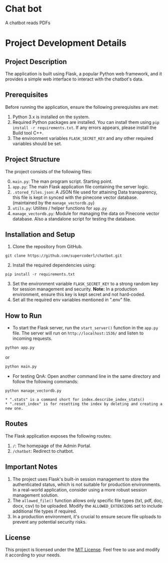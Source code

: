 # Chat bot
A chatbot reads PDFs


# Project Development Details

## Project Description
The application is built using Flask, a popular Python web framework, and it provides a simple web interface to interact with the chatbot's data.

## Prerequisites
Before running the application, ensure the following prerequisites are met:

1. Python 3.x is installed on the system.
2. Required Python packages are installed. You can install them using `pip install -r requirements.txt`.
If any errors appears, please install the Build tool C++.
3. The environment variables `FLASK_SECRET_KEY` and any other required variables should be set.

## Project Structure
The project consists of the following files:

0. `main.py`: The man program script. Starting point.
1. `app.py`: The main Flask application file containing the server logic.
2. `.stored_files.json`: A JSON file used for attaining Data transparency, this file is kept in synced with the pinecone vector database. (maintained by the `manage_vectordb.py`)
3. `utils.py`: Utilites / helper functions for `app.py`
4. `manage_vectordb.py`: Module for managing the data on Pinecone vector database. Also a standalone script for testing the database.

## Installation and Setup
1. Clone the repository from GitHub.

```(bash)
git clone https://github.com/supercoderl/chatbot.git
```
2. Install the required dependencies using:
```(bash)
pip install -r requirements.txt
```
3. Set the environment variable `FLASK_SECRET_KEY` to a strong random key for session management and security. **Note:** In a production environment, ensure this key is kept secret and not hard-coded.
4. Set all the required env variables mentioned in ".env" file.

## How to Run
- To start the Flask server, run the `start_server()` function in the `app.py` file. The server will run on `http://localhost:1536/` and listen to incoming requests.

```bash
python app.py
```
or 
```bash
python main.py
```

- For testing QnA: Open another command line in the same directory and follow the following commands:
```(bash)
python manage_vectordb.py
```

    * ".stats" is a command short for index.describe_index_stats()
    * ".reset_index" is for resetting the index by deleting and creating a new one.

## Routes
The Flask application exposes the following routes:

1. `/`: The homepage of the Admin Portal.
2. `/chatbot`: Redirect to chatbot.

## Important Notes
1. The project uses Flask's built-in session management to store the authenticated status, which is not suitable for production environments. In a real-world application, consider using a more robust session management solution.
2. The `allowed_file()` function allows only specific file types (txt, pdf, doc, docx, csv) to be uploaded. Modify the `ALLOWED_EXTENSIONS` set to include additional file types if required.
3. In a production environment, it's crucial to ensure secure file uploads to prevent any potential security risks.

## License
This project is licensed under the [MIT License](LICENSE). Feel free to use and modify it according to your needs.